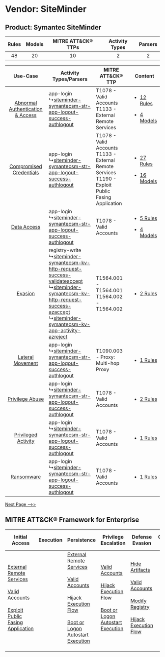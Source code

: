 Vendor: SiteMinder
==================
Product: Symantec SiteMinder
----------------------------
| Rules | Models | MITRE ATT&CK® TTPs | Activity Types | Parsers |
|:-----:|:------:|:------------------:|:--------------:|:-------:|
|  48   |   20   |         10         |       2        |    2    |

|    Use-Case    | Activity Types/Parsers    | MITRE ATT&CK® TTP    | Content    |
|:----:| ---- | ---- | ---- |
| [Abnormal Authentication & Access](../../../UseCases/uc_abnormal_authentication_&_access.md) |  app-login<br> ↳[siteminder-symantecsm-str-app-logout-success-authlogout](Ps/pC_sitemindersymantecsmstrapplogoutsuccessauthlogout.md)<br>    | T1078 - Valid Accounts<br>T1133 - External Remote Services<br>    | [<ul><li>12 Rules</li></ul><ul><li>4 Models</li></ul>](RM/r_m_siteminder_symantec_siteminder_Abnormal_Authentication_&_Access.md) |
|          [Compromised Credentials](../../../UseCases/uc_compromised_credentials.md)          |  app-login<br> ↳[siteminder-symantecsm-str-app-logout-success-authlogout](Ps/pC_sitemindersymantecsmstrapplogoutsuccessauthlogout.md)<br>    | T1078 - Valid Accounts<br>T1133 - External Remote Services<br>T1190 - Exploit Public Fasing Application<br> | [<ul><li>27 Rules</li></ul><ul><li>16 Models</li></ul>](RM/r_m_siteminder_symantec_siteminder_Compromised_Credentials.md)         |
|    [Data Access](../../../UseCases/uc_data_access.md)    |  app-login<br> ↳[siteminder-symantecsm-str-app-logout-success-authlogout](Ps/pC_sitemindersymantecsmstrapplogoutsuccessauthlogout.md)<br>    | T1078 - Valid Accounts<br>    | [<ul><li>5 Rules</li></ul><ul><li>4 Models</li></ul>](RM/r_m_siteminder_symantec_siteminder_Data_Access.md)    |
|    [Evasion](../../../UseCases/uc_evasion.md)    |  registry-write<br> ↳[siteminder-symantecsm-kv-http-request-success-validateaccept](Ps/pC_sitemindersymantecsmkvhttprequestsuccessvalidateaccept.md)<br> ↳[siteminder-symantecsm-kv-http-request-success-azaccept](Ps/pC_sitemindersymantecsmkvhttprequestsuccessazaccept.md)<br> ↳[siteminder-symantecsm-kv-app-activity-azreject](Ps/pC_sitemindersymantecsmkvappactivityazreject.md)<br> | T1564.001 - T1564.001<br>T1564.002 - T1564.002<br>    | [<ul><li>2 Rules</li></ul>](RM/r_m_siteminder_symantec_siteminder_Evasion.md)    |
|    [Lateral Movement](../../../UseCases/uc_lateral_movement.md)    |  app-login<br> ↳[siteminder-symantecsm-str-app-logout-success-authlogout](Ps/pC_sitemindersymantecsmstrapplogoutsuccessauthlogout.md)<br>    | T1090.003 - Proxy: Multi-hop Proxy<br>    | [<ul><li>1 Rules</li></ul>](RM/r_m_siteminder_symantec_siteminder_Lateral_Movement.md)    |
|    [Privilege Abuse](../../../UseCases/uc_privilege_abuse.md)    |  app-login<br> ↳[siteminder-symantecsm-str-app-logout-success-authlogout](Ps/pC_sitemindersymantecsmstrapplogoutsuccessauthlogout.md)<br>    | T1078 - Valid Accounts<br>    | [<ul><li>2 Rules</li></ul>](RM/r_m_siteminder_symantec_siteminder_Privilege_Abuse.md)    |
|    [Privileged Activity](../../../UseCases/uc_privileged_activity.md)    |  app-login<br> ↳[siteminder-symantecsm-str-app-logout-success-authlogout](Ps/pC_sitemindersymantecsmstrapplogoutsuccessauthlogout.md)<br>    | T1078 - Valid Accounts<br>    | [<ul><li>1 Rules</li></ul>](RM/r_m_siteminder_symantec_siteminder_Privileged_Activity.md)    |
|    [Ransomware](../../../UseCases/uc_ransomware.md)    |  app-login<br> ↳[siteminder-symantecsm-str-app-logout-success-authlogout](Ps/pC_sitemindersymantecsmstrapplogoutsuccessauthlogout.md)<br>    | T1078 - Valid Accounts<br>    | [<ul><li>1 Rules</li></ul>](RM/r_m_siteminder_symantec_siteminder_Ransomware.md)    |
[Next Page -->>](2_ds_siteminder_symantec_siteminder.md)

MITRE ATT&CK® Framework for Enterprise
--------------------------------------
| Initial Access                                                                                                                                                                                                                         | Execution | Persistence                                                                                                                                                                                                                                                                                                      | Privilege Escalation                                                                                                                                                                                                                | Defense Evasion                                                                                                                                                                                                                                                                      | Credential Access | Discovery | Lateral Movement | Collection | Command and Control                                                                                                                       | Exfiltration | Impact |
| -------------------------------------------------------------------------------------------------------------------------------------------------------------------------------------------------------------------------------------- | --------- | ---------------------------------------------------------------------------------------------------------------------------------------------------------------------------------------------------------------------------------------------------------------------------------------------------------------- | ----------------------------------------------------------------------------------------------------------------------------------------------------------------------------------------------------------------------------------- | ------------------------------------------------------------------------------------------------------------------------------------------------------------------------------------------------------------------------------------------------------------------------------------ | ----------------- | --------- | ---------------- | ---------- | ----------------------------------------------------------------------------------------------------------------------------------------- | ------------ | ------ |
| [External Remote Services](https://attack.mitre.org/techniques/T1133)<br><br>[Valid Accounts](https://attack.mitre.org/techniques/T1078)<br><br>[Exploit Public Fasing Application](https://attack.mitre.org/techniques/T1190)<br><br> |           | [External Remote Services](https://attack.mitre.org/techniques/T1133)<br><br>[Valid Accounts](https://attack.mitre.org/techniques/T1078)<br><br>[Hijack Execution Flow](https://attack.mitre.org/techniques/T1574)<br><br>[Boot or Logon Autostart Execution](https://attack.mitre.org/techniques/T1547)<br><br> | [Valid Accounts](https://attack.mitre.org/techniques/T1078)<br><br>[Hijack Execution Flow](https://attack.mitre.org/techniques/T1574)<br><br>[Boot or Logon Autostart Execution](https://attack.mitre.org/techniques/T1547)<br><br> | [Hide Artifacts](https://attack.mitre.org/techniques/T1564)<br><br>[Valid Accounts](https://attack.mitre.org/techniques/T1078)<br><br>[Modify Registry](https://attack.mitre.org/techniques/T1112)<br><br>[Hijack Execution Flow](https://attack.mitre.org/techniques/T1574)<br><br> |                   |           |                  |            | [Proxy: Multi-hop Proxy](https://attack.mitre.org/techniques/T1090/003)<br><br>[Proxy](https://attack.mitre.org/techniques/T1090)<br><br> |              |        |
